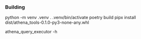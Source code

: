 ### Building

python -m venv .venv
. .venv/bin/activate
poetry build
pipx install dist/athena_tools-0.1.0-py3-none-any.whl

athena_query_executor -h
